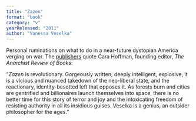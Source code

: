 ```yaml
---
title: "Zazen"
format: "book"
category: "v"
yearReleased: "2011"
author: "Vanessa Veselka"
---
```

Personal ruminations on what to do in a near-future dystopian America verging on war. The <a href="https://www.penguinrandomhouse.com/books/678115/zazen-by-vanessa-veselka/">publishers</a> quote Cara Hoffman, founding editor, <em>The Anarchist Review of 
Books</em>:

“<em>Zazen</em> is revolutionary. Gorgeously written, deeply intelligent, explosive, it is a vicious and nuanced takedown of the neo-liberal state, and the reactionary, identity-besotted left that opposes it. 
As forests burn and cities are gentrified and billionaires launch themselves into space, there is no better time for this story of terror and joy and the intoxicating freedom of resisting authority in all its insidious guises. Veselka is a genius, an outsider philosopher for the ages.”


